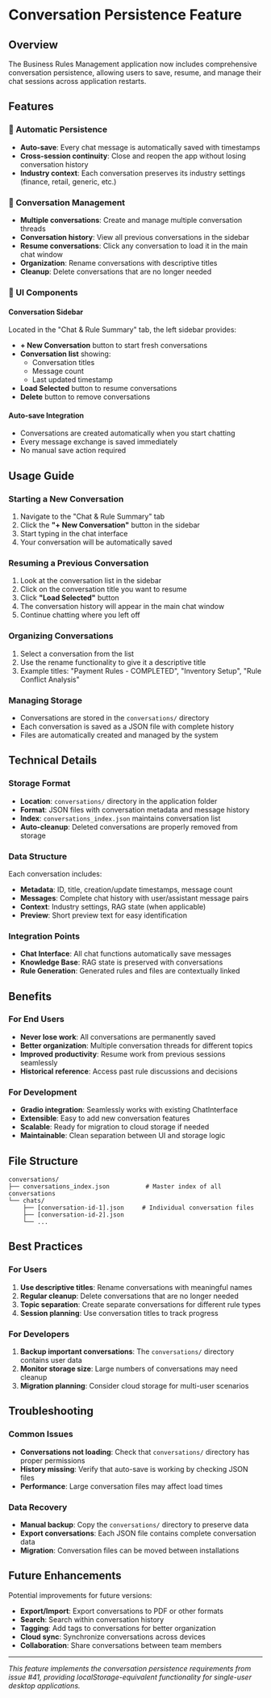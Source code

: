 # Conversation Persistence Feature

## Overview

The Business Rules Management application now includes comprehensive conversation persistence, allowing users to save, resume, and manage their chat sessions across application restarts.

## Features

### 🔄 Automatic Persistence
- **Auto-save**: Every chat message is automatically saved with timestamps
- **Cross-session continuity**: Close and reopen the app without losing conversation history
- **Industry context**: Each conversation preserves its industry settings (finance, retail, generic, etc.)

### 💬 Conversation Management
- **Multiple conversations**: Create and manage multiple conversation threads
- **Conversation history**: View all previous conversations in the sidebar
- **Resume conversations**: Click any conversation to load it in the main chat window
- **Organization**: Rename conversations with descriptive titles
- **Cleanup**: Delete conversations that are no longer needed

### 🎨 UI Components

#### Conversation Sidebar
Located in the "Chat & Rule Summary" tab, the left sidebar provides:
- **+ New Conversation** button to start fresh conversations
- **Conversation list** showing:
  - Conversation titles
  - Message count
  - Last updated timestamp
- **Load Selected** button to resume conversations
- **Delete** button to remove conversations

#### Auto-save Integration
- Conversations are created automatically when you start chatting
- Every message exchange is saved immediately
- No manual save action required

## Usage Guide

### Starting a New Conversation
1. Navigate to the "Chat & Rule Summary" tab
2. Click the **"+ New Conversation"** button in the sidebar
3. Start typing in the chat interface
4. Your conversation will be automatically saved

### Resuming a Previous Conversation
1. Look at the conversation list in the sidebar
2. Click on the conversation title you want to resume
3. Click **"Load Selected"** button
4. The conversation history will appear in the main chat window
5. Continue chatting where you left off

### Organizing Conversations
1. Select a conversation from the list
2. Use the rename functionality to give it a descriptive title
3. Example titles: "Payment Rules - COMPLETED", "Inventory Setup", "Rule Conflict Analysis"

### Managing Storage
- Conversations are stored in the `conversations/` directory
- Each conversation is saved as a JSON file with complete history
- Files are automatically created and managed by the system

## Technical Details

### Storage Format
- **Location**: `conversations/` directory in the application folder
- **Format**: JSON files with conversation metadata and message history
- **Index**: `conversations_index.json` maintains conversation list
- **Auto-cleanup**: Deleted conversations are properly removed from storage

### Data Structure
Each conversation includes:
- **Metadata**: ID, title, creation/update timestamps, message count
- **Messages**: Complete chat history with user/assistant message pairs
- **Context**: Industry settings, RAG state (when applicable)
- **Preview**: Short preview text for easy identification

### Integration Points
- **Chat Interface**: All chat functions automatically save messages
- **Knowledge Base**: RAG state is preserved with conversations
- **Rule Generation**: Generated rules and files are contextually linked

## Benefits

### For End Users
- **Never lose work**: All conversations are permanently saved
- **Better organization**: Multiple conversation threads for different topics
- **Improved productivity**: Resume work from previous sessions seamlessly
- **Historical reference**: Access past rule discussions and decisions

### For Development
- **Gradio integration**: Seamlessly works with existing ChatInterface
- **Extensible**: Easy to add new conversation features
- **Scalable**: Ready for migration to cloud storage if needed
- **Maintainable**: Clean separation between UI and storage logic

## File Structure

```
conversations/
├── conversations_index.json          # Master index of all conversations
└── chats/
    ├── [conversation-id-1].json     # Individual conversation files
    ├── [conversation-id-2].json
    └── ...
```

## Best Practices

### For Users
1. **Use descriptive titles**: Rename conversations with meaningful names
2. **Regular cleanup**: Delete conversations that are no longer needed
3. **Topic separation**: Create separate conversations for different rule types
4. **Session planning**: Use conversation titles to track progress

### For Developers
1. **Backup important conversations**: The `conversations/` directory contains user data
2. **Monitor storage size**: Large numbers of conversations may need cleanup
3. **Migration planning**: Consider cloud storage for multi-user scenarios

## Troubleshooting

### Common Issues
- **Conversations not loading**: Check that `conversations/` directory has proper permissions
- **History missing**: Verify that auto-save is working by checking JSON files
- **Performance**: Large conversation files may affect load times

### Data Recovery
- **Manual backup**: Copy the `conversations/` directory to preserve data
- **Export conversations**: Each JSON file contains complete conversation data
- **Migration**: Conversation files can be moved between installations

## Future Enhancements

Potential improvements for future versions:
- **Export/Import**: Export conversations to PDF or other formats
- **Search**: Search within conversation history
- **Tagging**: Add tags to conversations for better organization
- **Cloud sync**: Synchronize conversations across devices
- **Collaboration**: Share conversations between team members

---

*This feature implements the conversation persistence requirements from issue #41, providing localStorage-equivalent functionality for single-user desktop applications.*